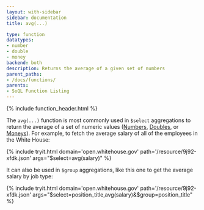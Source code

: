 ```yaml
---
layout: with-sidebar
sidebar: documentation
title: avg(...)

type: function
datatypes:
- number
- double
- money
backend: both
description: Returns the average of a given set of numbers 
parent_paths: 
- /docs/functions/
parents: 
- SoQL Function Listing 
---
```


{% include function_header.html %}

The `avg(...)` function is most commonly used in `$select` aggregations to return the average of a set of numeric values ([Numbers](/docs/datatypes/number.html), [Doubles](/docs/datatypes/double.html), or [Moneys](/docs/datatypes/money.html)). For example, to fetch the average salary of all of the employees in the White House:

{% include tryit.html domain='open.whitehouse.gov' path='/resource/9j92-xfdk.json' args="$select=avg(salary)" %}

It can also be used in `$group` aggregations, like this one to get the average salary by job type:

{% include tryit.html domain='open.whitehouse.gov' path='/resource/9j92-xfdk.json' args="$select=position_title,avg(salary)&$group=position_title" %}
